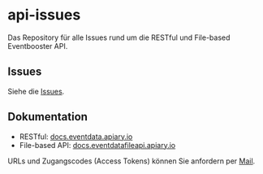 # api-issues

Das Repository für alle Issues rund um die RESTful und File-based Eventbooster API. 

## Issues

Siehe die [Issues](/../../issues).

## Dokumentation

- RESTful:
  [docs.eventdata.apiary.io](docs.eventdata.apiary.io)
- File-based API:
  [docs.eventdatafileapi.apiary.io](docs.eventdatafileapi.apiary.io)
  
URLs und Zugangscodes (Access Tokens) können Sie anfordern per [Mail](mailto:api@eventbooster.ch).
